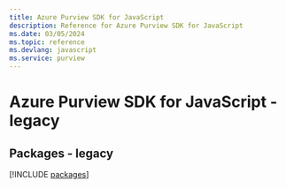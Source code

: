 ```yaml
---
title: Azure Purview SDK for JavaScript
description: Reference for Azure Purview SDK for JavaScript
ms.date: 03/05/2024
ms.topic: reference
ms.devlang: javascript
ms.service: purview
---
```

# Azure Purview SDK for JavaScript - legacy
## Packages - legacy
[!INCLUDE [packages](purview-index.md)]